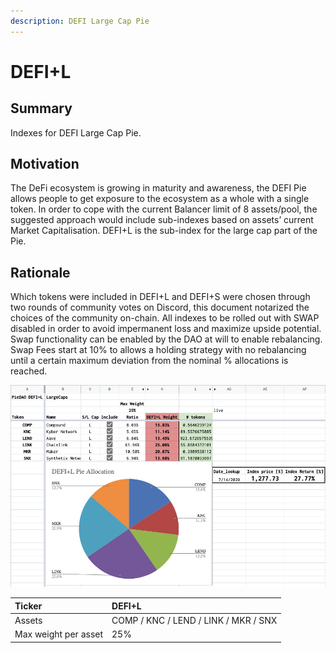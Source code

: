 ```yaml
---
description: DEFI Large Cap Pie
---
```


# DEFI+L

## Summary 

Indexes for DEFI Large Cap Pie.

## Motivation 

The DeFi ecosystem is growing in maturity and awareness, the DEFI Pie allows people to get exposure to the ecosystem as a whole with a single token. In order to cope with the current Balancer limit of 8 assets/pool, the suggested approach would include sub-indexes based on assets’ current Market Capitalisation. DEFI+L is the sub-index for the large cap part of the Pie.

## Rationale

Which tokens were included in DEFI+L and DEFI+S were chosen through two rounds of community votes on Discord, this document notarized the choices of the community on-chain. All indexes to be rolled out with SWAP disabled in order to avoid impermanent loss and maximize upside potential. Swap functionality can be enabled by the DAO at will to enable rebalancing. Swap Fees start at 10% to allows a holding strategy with no rebalancing until a certain maximum deviation from the nominal % allocations is reached.

![Allocation](../.gitbook/assets/screen-shot-2020-07-28-at-12.09.48-pm.png)

| Ticker | DEFI+L |
| :--- | :--- |
| Assets | COMP / KNC / LEND / LINK / MKR / SNX |
| Max weight per asset | 25% |





